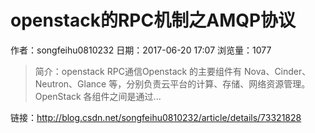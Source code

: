 # openstack的RPC机制之AMQP协议
作者：songfeihu0810232
日期：2017-06-20 17:07
浏览量：1077
> 简介：openstack RPC通信Openstack 的主要组件有 Nova、Cinder、Neutron、Glance 等，分别负责云平台的计算、存储、网络资源管理。OpenStack 各组件之间是通过...

 链接：http://blog.csdn.net/songfeihu0810232/article/details/73321828
